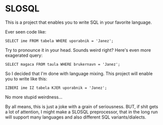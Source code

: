 # SLOSQL
This is a project that enables you to write SQL in your favorite language.

Ever seen code like:
```
SELECT ime FROM tabela WHERE uporabnik = 'Janez';
```
Try to pronounce it in your head. Sounds weird right? Here's even more exagerated query:
```
SELECT magaca FROM taula WHERE brukernavn = 'Janez';
```
So I decided that I'm done with language mixing. This project will enable you to write like this:
```
IZBERI ime IZ tabela KJER uporabnik = 'Janez';
```
No more stupid weirdness...

By all means, this is just a joke with a grain of seriousness. BUT, if shit gets a lot of attention, I might make a SLOSQL preprocessor, that in the long run will support many languages and also different SQL variants/dialects.
